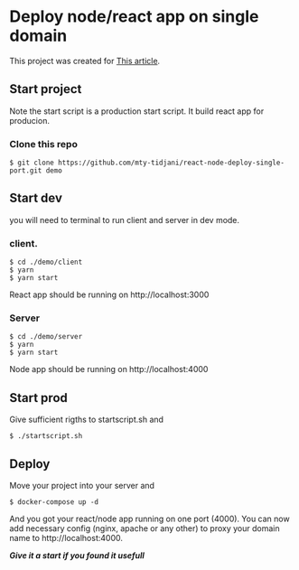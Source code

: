 # Deploy node/react app on single domain

This project was created for [This article](https://medium.com/).

## Start project

Note the start script is a production start script. It build react app for producion.

### Clone this repo

    $ git clone https://github.com/mty-tidjani/react-node-deploy-single-port.git demo

## Start dev
you will need to terminal to run client and server in dev mode.

### client.

    $ cd ./demo/client
    $ yarn
    $ yarn start

React app should be running on  http://localhost:3000

### Server

    $ cd ./demo/server
    $ yarn
    $ yarn start

Node app should be running on http://localhost:4000


## Start prod
Give sufficient rigths to startscript.sh and

    $ ./startscript.sh

## Deploy
Move your project into your server and 
    

    $ docker-compose up -d

And you got your react/node app running on one port (4000). You can now add necessary config (nginx, apache or any other) to proxy your domain name to http://localhost:4000.


 ***Give it a start if you found it usefull***